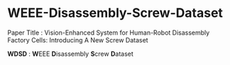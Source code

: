 # WEEE-Disassembly-Screw-Dataset
Paper Title : Vision-Enhanced System for Human-Robot Disassembly Factory Cells: Introducing A New Screw Dataset

**WDSD** : **W**EEE **D**isassembly **S**crew **D**ataset 
